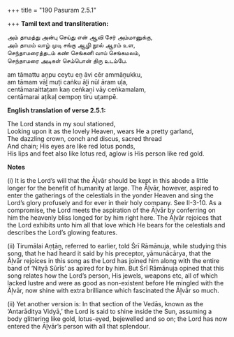 +++
title = "190 Pasuram 2.5.1"

+++
**Tamil text and transliteration:**

அம் தாமத்து அன்பு செய்து என் ஆவி சேர் அம்மானுக்கு,  
அம் தாமம் வாழ் முடி சங்கு ஆழி நூல் ஆரம் உள,  
செந்தாமரைத்தடம் கண் செங்கனி வாய் செங்கமலம்,  
செந்தாமரை அடிகள் செம்பொன் திரு உடம்பே.

am tāmattu aṉpu ceytu eṉ āvi cēr ammāṉukku,  
am tāmam vāḻ muṭi caṅku āḻi nūl āram uḷa,  
centāmaraittaṭam kaṇ ceṅkaṉi vāy ceṅkamalam,  
centāmarai aṭikaḷ cempoṉ tiru uṭampē.

**English translation of verse 2.5.1:**

The Lord stands in my soul stationed,  
Looking upon it as the lovely Heaven, wears He a pretty garland,  
The dazzling crown, conch and discus, sacred thread  
And chain; His eyes are like red lotus ponds,  
His lips and feet also like lotus red, aglow is His person like red gold.

**Notes**

\(i\) It is the Lord’s will that the Āḻvār should be kept in this abode a little longer for the benefit of humanity at large. The Āḻvār, however, aspired to enter the gatherings of the celestials in the yonder Heaven and sing the Lord’s glory profusely and for ever in their holy company. See II-3-10. As a compromise, the Lord meets the aspiration of the Āḻvār by conferring on him the heavenly bliss longed for by him right here. The Āḻvār rejoices that the Lord exhibits unto him all that love which He bears for the celestials and describes the Lord’s glowing features.

\(ii\) Tirumālai Aṇṭāṉ, referred to earlier, told Śrī Rāmānuja, while studying this song, that he had heard it said by his preceptor, yāmunācārya, that the Āḻvār rejoices in this song as the Lord has joined him along with the entire band of ‘Nityā Sūrīs’ as apired for by him. But Śrī Rāmānuja opined that this song relates how the Lord’s person, His jewels, weapons etc, all of which lacked lustre and were as good as non-existent before He mingled with the Āḻvār, now shine with extra brilliance which fascinated the Āḻvār so much.

\(ii\) Yet another version is: In that section of the Vedās, known as the ‘Antarāditya Vidyā,’ the Lord is said to shine inside the Sun, assuming a body glittering like gold, lotus-eyed, bejewelled and so on; the Lord has now entered the Āḻvār’s person with all that splendour.



